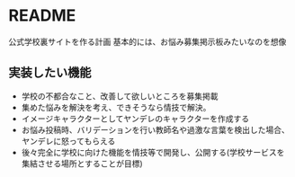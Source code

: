 # README

公式学校裏サイトを作る計画
基本的には、お悩み募集掲示板みたいなのを想像

## 実装したい機能
* 学校の不都合なこと、改善して欲しいところを募集掲載
* 集めた悩みを解決を考え、できそうなら情技で解決。
* イメージキャラクターとしてヤンデレのキャラクターを作成する
* お悩み投稿時、バリデーションを行い教師名や過激な言葉を検出した場合、ヤンデレに怒ってもらえる
* 後々完全に学校に向けた機能を情技等で開発し、公開する(学校サービスを集結させる場所とすることが目標)